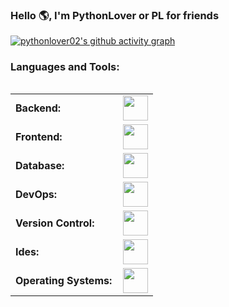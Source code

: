 ### Hello 🌎, I'm PythonLover or PL for friends

[![pythonlover02's github activity graph](https://github-readme-activity-graph.vercel.app/graph?username=pythonlover02&bg_color=100f0f&color=4c5e9e&line=4c569e&point=403e41&area=true&hide_border=true)](https://github.com/ashutosh00710/github-readme-activity-graph)

<h3 align="left">Languages and Tools:</h3>
<div style="display: flex; flex-direction: column; height: 100%;">
    <table style="width: 100%; height: 100%; border-collapse: collapse;">
        <tr>
            <td style="font-weight: bold; padding-right: 10px; vertical-align: middle; border: none;">Backend:</td>
            <td style="vertical-align: middle;"><img height="40" src="https://skillicons.dev/icons?i=python,c,lua"/></td>
        </tr>
        <tr>
            <td style="font-weight: bold; padding-right: 10px; vertical-align: middle; border: none;">Frontend:</td>
            <td style="vertical-align: middle;"><img height="40" src="https://skillicons.dev/icons?i=flutter,gtk,qt"/></td>
        </tr>
        <tr>
            <td style="font-weight: bold; padding-right: 10px; vertical-align: middle; border: none;">Database:</td>
            <td style="vertical-align: middle;"><img height="40" src="https://skillicons.dev/icons?i=mysql"/></td>
        </tr>
        <tr>
            <td style="font-weight: bold; padding-right: 10px; vertical-align: middle; border: none;">DevOps:</td>
            <td style="vertical-align: middle;"><img height="40" src="https://skillicons.dev/icons?i=docker"/></td>
        </tr>
        <tr>
            <td style="font-weight: bold; padding-right: 10px; vertical-align: middle; border: none;">Version Control:</td>
            <td style="vertical-align: middle;"><img height="40" src="https://skillicons.dev/icons?i=git,github,gitlab"/></td>
        </tr>
        <tr>
            <td style="font-weight: bold; padding-right: 10px; vertical-align: middle; border: none;">Ides:</td>
            <td style="vertical-align: middle;"><img height="40" src="https://skillicons.dev/icons?i=vscode"/></td>
        </tr>
        <tr>
            <td style="font-weight: bold; padding-right: 10px; vertical-align: middle; border: none;">Operating Systems:</td>
            <td style="vertical-align: middle;"><img height="40" src="https://skillicons.dev/icons?i=arch,debian,ubuntu,windows"/></td>
        </tr>
    </table>
</div>
<div align="center">
  <a href="https://github.com/pythonlover02">
    <img height="150em" src="https://github-readme-stats.vercel.app/api/top-langs?username=pythonlover02&show_icons=true&locale=en&layout=compact&theme=tokyonight" alt="pythonlover02"/>
    <img height="150em" src="https://github-readme-stats.vercel.app/api?username=pythonlover02&show_icons=true&locale=en&layout=compact&theme=tokyonight" alt="pythonlover02"/>
    <img src="https://github-readme-streak-stats.herokuapp.com/?user=pythonlover02&&theme=tokyonight" alt="pythonlover02" height="150em"/>
  </a>
</div>
